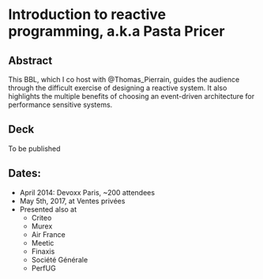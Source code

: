 # Introduction to reactive programming, a.k.a Pasta Pricer
## Abstract
This BBL, which I co host with @Thomas_Pierrain, guides the audience through the difficult exercise of designing a reactive system. It also highlights the multiple benefits of choosing an event-driven architecture for performance sensitive systems.

## Deck
To be published

## Dates:
* April 2014: Devoxx Paris, ~200 attendees
* May 5th, 2017, at Ventes privées
* Presented also at
  * Criteo
  * Murex
  * Air France
  * Meetic
  * Finaxis
  * Société Générale
  * PerfUG
